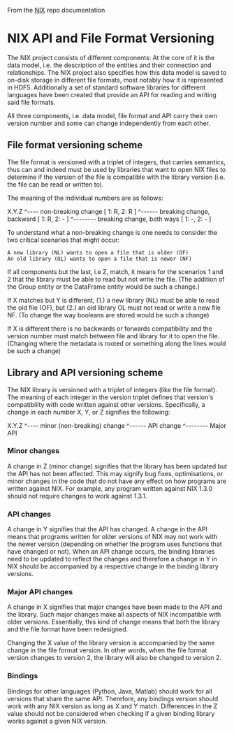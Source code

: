 From the [NIX](https://github.com/G-Node/nix/blob/master/docs/versioning.md) repo documentation

# NIX API and File Format Versioning

The NIX project consists of different components: At the core of it is the data model, i.e. the description of the entities and their connection and relationships. The NIX project also specifies how this data model is saved to on-disk storage in different file formats, most notably how it is represented in HDF5. Additionally a set of standard software libraries for different languages have been created that provide an API for reading and writing said file formats.

All three components, i.e. data model, file format and API carry their own version number and some can change independently from each other.

## File format versioning scheme

The file format is versioned with a triplet of integers, that carries semantics, thus can and indeed must be used by libraries that want to open NIX files to determine if the version of the file is compatible with the library version (i.e. the file can be read or written to).

The meaning of the individual numbers are as follows:

X.Y.Z
    ^---- non-breaking change        [ 1: R, 2: R ]
  ^------ breaking change, backward  [ 1: R, 2: - ]
^-------- breaking change, both ways [ 1: -, 2: - ]

To understand what a non-breaking change is one needs to consider the two critical scenarios that might occur:

    A new library (NL) wants to open a file that is older (OF)
    An old library (OL) wants to open a file that is newer (NF)

If all components but the last, i.e Z, match, it means for the scenarios 1 and 2 that the library must be able to read but not write the file. (The addition of the Group entity or the DataFrame entity would be such a change.)

If X matches but Y is different, (1.) a new library (NL) must be able to read the old file (OF), but (2.) an old library OL must not read or write a new file NF. (To change the way booleans are stored would be such a change)

If X is different there is no backwards or forwards compatibility and the version number must match between file and library for it to open the file. (Changing where the metadata is rooted or something along the lines would be such a change)

## Library and API versioning scheme

The NIX library is versioned with a triplet of integers (like the file format). The meaning of each integer in the version triplet defines that version's compatibility with code written against other versions. Specifically, a change in each number X, Y, or Z signifies the following:

X.Y.Z
    ^---- minor (non-breaking) change
  ^------ API change
^-------- Major API

### Minor changes

A change in Z (minor change) signifies that the library has been updated but the API has not been affected. This may signify bug fixes, optimisations, or minor changes in the code that do not have any effect on how programs are written against NIX. For example, any program written against NIX 1.3.0 should not require changes to work against 1.3.1.

### API changes

A change in Y signifies that the API has changed. A change in the API means that programs written for older versions of NIX may not work with the newer version (depending on whether the program uses functions that have changed or not). When an API change occurs, the binding libraries need to be updated to reflect the changes and therefore a change in Y in NIX should be accompanied by a respective change in the binding library versions.

### Major API changes

A change in X signifies that major changes have been made to the API and the library. Such major changes make all aspects of NIX incompatible with older versions. Essentially, this kind of change means that both the library and the file format have been redesigned.

Changing the X value of the library version is accompanied by the same change in the file format version. In other words, when the file format version changes to version 2, the library will also be changed to version 2.

### Bindings

Bindings for other languages (Python, Java, Matlab) should work for all versions that share the same API. Therefore, any bindings version should work with any NIX version as long as X and Y match. Differences in the Z value should not be considered when checking if a given binding library works against a given NIX version.
